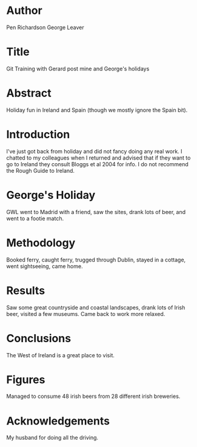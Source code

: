 # Author
Pen Richardson
George Leaver

# Title

Git Training with Gerard post mine and George's holidays

# Abstract

Holiday fun in Ireland and Spain (though we mostly ignore the Spain bit).

# Introduction

I've just got back from holiday and did not fancy doing any real work.
I chatted to my colleagues when I returned and advised that if they want to go to Ireland they consult Bloggs et al 2004 for info.
I do not recommend the Rough Guide to Ireland.

# George's Holiday

GWL went to Madrid with a friend, saw the sites, drank lots of beer, and went to a footie match.

# Methodology

Booked ferry, caught ferry, trugged through Dublin, stayed in a cottage, went sightseeing, came home.

# Results

Saw some great countryside and coastal landscapes, drank lots of Irish beer, visited a few museums. Came back to work more relaxed.

# Conclusions

The West of Ireland is a great place to visit. 

# Figures

Managed to consume 48 irish beers from 28 different irish breweries.

# Acknowledgements

My husband for doing all the driving.
